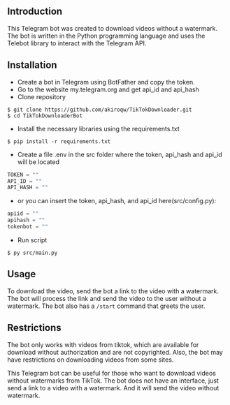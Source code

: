 ## Introduction

This Telegram bot was created to download videos without a watermark. The bot is written in the Python programming language and uses the Telebot library to interact with the Telegram API.

## Installation
* Create a bot in Telegram using BotFather and copy the token.
* Go to the website my.telegram.org and get api_id and api_hash
* Clone repository
```
$ git clone https://github.com/akiroqw/TikTokDownloader.git
$ cd TikTokDownloaderBot
```
* Install the necessary libraries using the requirements.txt
```
$ pip install -r requirements.txt
```
* Create a file .env in the src folder where the token, api_hash and api_id will be located
```py
TOKEN = ""
API_ID = ""
API_HASH = ""
```
* or you can insert the token, api_hash, and api_id here(src/config.py):
```py
apiid = ""
apihash = ""
tokenbot = ""
```
* Run script
```
$ py src/main.py
```
## Usage

To download the video, send the bot a link to the video with a watermark. The bot will process the link and send the video to the user without a watermark.
The bot also has a `/start` command that greets the user.

## Restrictions

The bot only works with videos from tiktok, which are available for download without authorization and are not copyrighted. Also, the bot may have restrictions on downloading videos from some sites.

This Telegram bot can be useful for those who want to download videos without watermarks from TikTok. The bot does not have an interface, just send a link to a video with a watermark. And it will send the video without watermark.
